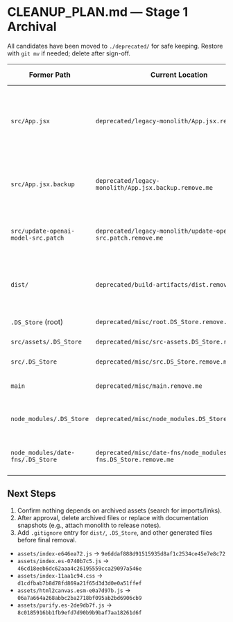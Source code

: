 # CLEANUP_PLAN.md — Stage 1 Archival

All candidates have been moved to `./deprecated/` for safe keeping. Restore with `git mv` if needed; delete after sign-off.

| Former Path | Current Location | Reason for Removal | `git hash-object` | Restore Command |
| --- | --- | --- | --- | --- |
| `src/App.jsx` | `deprecated/legacy-monolith/App.jsx.remove.me` | Legacy 3.5 k-line monolith unused by Vite entrypoint; blocks newcomers | `69371a99170b9d9bf4e3ac6c62f6e503684b812f` | `git mv deprecated/legacy-monolith/App.jsx.remove.me src/App.jsx` |
| `src/App.jsx.backup` | `deprecated/legacy-monolith/App.jsx.backup.remove.me` | Duplicate of monolith backup; superseded by feature modules | `69371a99170b9d9bf4e3ac6c62f6e503684b812f` | `git mv deprecated/legacy-monolith/App.jsx.backup.remove.me src/App.jsx.backup` |
| `src/update-openai-model-src.patch` | `deprecated/legacy-monolith/update-openai-model-src.patch.remove.me` | Patch artifact targeting deleted monolith | `9e50ba91f09d7f63eea612f5e7064e8a75569a74` | `git mv deprecated/legacy-monolith/update-openai-model-src.patch.remove.me src/update-openai-model-src.patch` |
| `dist/` | `deprecated/build-artifacts/dist.remove.me/` | Built assets tracked in git; should be generated on demand | `index.html` → `63c0cf28561a50abb84604977a7a48bb60da4759` | `git mv deprecated/build-artifacts/dist.remove.me dist` |
| `.DS_Store` (root) | `deprecated/misc/root.DS_Store.remove.me` | macOS junk file | `a710d0c19dcd8b3e3642f63b34a9915a2cb970d8` | `git mv deprecated/misc/root.DS_Store.remove.me .DS_Store` |
| `src/assets/.DS_Store` | `deprecated/misc/src-assets.DS_Store.remove.me` | macOS junk file | `5008ddfcf53c02e82d7eee2e57c38e5672ef89f6` | `git mv deprecated/misc/src-assets.DS_Store.remove.me src/assets/.DS_Store` |
| `src/.DS_Store` | `deprecated/misc/src.DS_Store.remove.me` | macOS junk file | `1a8d1a6e6b8cf972741fa983c17501ed7507388d` | `git mv deprecated/misc/src.DS_Store.remove.me src/.DS_Store` |
| `main` | `deprecated/misc/main.remove.me` | Empty placeholder file | `e69de29bb2d1d6434b8b29ae775ad8c2e48c5391` | `git mv deprecated/misc/main.remove.me main` |
| `node_modules/.DS_Store` | `deprecated/misc/node_modules.DS_Store.remove.me` | macOS junk file inside dependency folder | `d472cbd0122c0bb67a2a6cd4034ab7c14b4a6a09` | `git mv deprecated/misc/node_modules.DS_Store.remove.me node_modules/.DS_Store` |
| `node_modules/date-fns/.DS_Store` | `deprecated/misc/date-fns/node_modules-date-fns.DS_Store.remove.me` | macOS junk file inside dependency folder | `beffeafc7bd17f0a74381485e309f129e70ffc7d` | `git mv deprecated/misc/date-fns/node_modules-date-fns.DS_Store.remove.me node_modules/date-fns/.DS_Store` |

## Next Steps

1. Confirm nothing depends on archived assets (search for imports/links).
2. After approval, delete archived files or replace with documentation snapshots (e.g., attach monolith to release notes).
3. Add `.gitignore` entry for `dist/`, `.DS_Store`, and other generated files before final removal.

- `assets/index-e646ea72.js` → `9e6ddaf888d91515935d8af1c2534ce45e7e8c72`
- `assets/index.es-0740b7c5.js` → `46cd18eeb6dc62aaa4c26195559cca29097a546e`
- `assets/index-11aa1c94.css` → `d1cdfbab7b8d78fd869a21f65d3d3d0e0a51ffef`
- `assets/html2canvas.esm-e0a7d97b.js` → `06a7a664a268abbc2ba2718bf095ab2bd6906cb9`
- `assets/purify.es-2de9db7f.js` → `8c0185916bb1fb9efd7d90b9b9baf7aa18261d6f`
